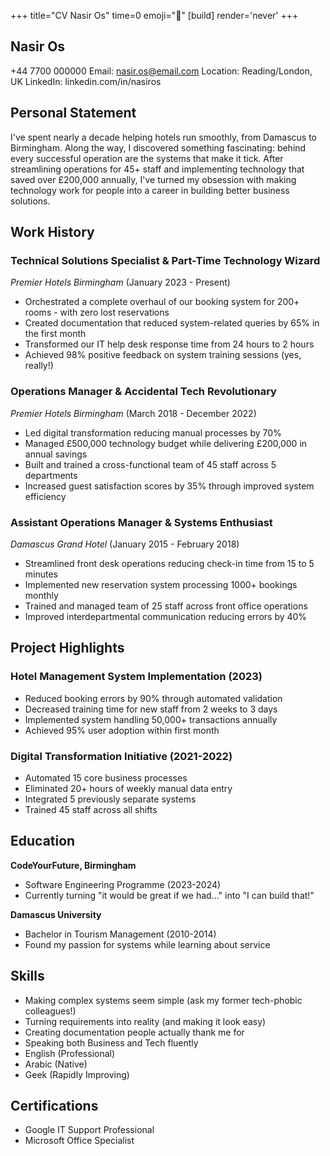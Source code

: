+++
title="CV Nasir Os"
time=0
emoji="📝"
[build]
render='never'
+++

## Nasir Os

+44 7700 000000
Email: nasir.os@email.com
Location: Reading/London, UK
LinkedIn: linkedin.com/in/nasiros

## Personal Statement

I've spent nearly a decade helping hotels run smoothly, from Damascus to Birmingham. Along the way, I discovered something fascinating: behind every successful operation are the systems that make it tick. After streamlining operations for 45+ staff and implementing technology that saved over £200,000 annually, I've turned my obsession with making technology work for people into a career in building better business solutions.

## Work History

### Technical Solutions Specialist & Part-Time Technology Wizard

_Premier Hotels Birmingham_ (January 2023 - Present)

- Orchestrated a complete overhaul of our booking system for 200+ rooms - with zero lost reservations
- Created documentation that reduced system-related queries by 65% in the first month
- Transformed our IT help desk response time from 24 hours to 2 hours
- Achieved 98% positive feedback on system training sessions (yes, really!)

### Operations Manager & Accidental Tech Revolutionary

_Premier Hotels Birmingham_ (March 2018 - December 2022)

- Led digital transformation reducing manual processes by 70%
- Managed £500,000 technology budget while delivering £200,000 in annual savings
- Built and trained a cross-functional team of 45 staff across 5 departments
- Increased guest satisfaction scores by 35% through improved system efficiency

### Assistant Operations Manager & Systems Enthusiast

_Damascus Grand Hotel_ (January 2015 - February 2018)

- Streamlined front desk operations reducing check-in time from 15 to 5 minutes
- Implemented new reservation system processing 1000+ bookings monthly
- Trained and managed team of 25 staff across front office operations
- Improved interdepartmental communication reducing errors by 40%

## Project Highlights

### Hotel Management System Implementation (2023)

- Reduced booking errors by 90% through automated validation
- Decreased training time for new staff from 2 weeks to 3 days
- Implemented system handling 50,000+ transactions annually
- Achieved 95% user adoption within first month

### Digital Transformation Initiative (2021-2022)

- Automated 15 core business processes
- Eliminated 20+ hours of weekly manual data entry
- Integrated 5 previously separate systems
- Trained 45 staff across all shifts

## Education

**CodeYourFuture, Birmingham**

- Software Engineering Programme (2023-2024)
- Currently turning "it would be great if we had..." into "I can build that!"

**Damascus University**

- Bachelor in Tourism Management (2010-2014)
- Found my passion for systems while learning about service

## Skills

- Making complex systems seem simple (ask my former tech-phobic colleagues!)
- Turning requirements into reality (and making it look easy)
- Creating documentation people actually thank me for
- Speaking both Business and Tech fluently
- English (Professional)
- Arabic (Native)
- Geek (Rapidly Improving)

## Certifications

- Google IT Support Professional
- Microsoft Office Specialist
